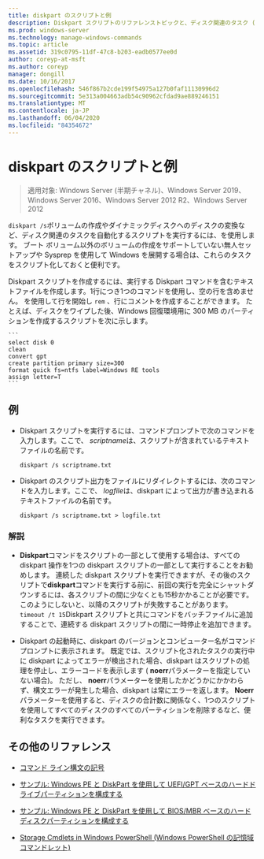 ```yaml
---
title: diskpart のスクリプトと例
description: Diskpart スクリプトのリファレンストピックと、ディスク関連のタスク (ボリュームの作成やダイナミックディスクへのディスクの変換など) を自動化する方法の例を紹介します。
ms.prod: windows-server
ms.technology: manage-windows-commands
ms.topic: article
ms.assetid: 319c0795-11df-47c8-b203-eadb0577ee0d
author: coreyp-at-msft
ms.author: coreyp
manager: dongill
ms.date: 10/16/2017
ms.openlocfilehash: 546f867b2cde199f54975a127b0faf11130996d2
ms.sourcegitcommit: 5e313a004663adb54c90962cfdad9ae889246151
ms.translationtype: MT
ms.contentlocale: ja-JP
ms.lasthandoff: 06/04/2020
ms.locfileid: "84354672"
---
```

# <a name="diskpart-scripts-and-examples"></a>diskpart のスクリプトと例

> 適用対象: Windows Server (半期チャネル)、Windows Server 2019、Windows Server 2016、Windows Server 2012 R2、Windows Server 2012

`diskpart /s`ボリュームの作成やダイナミックディスクへのディスクの変換など、ディスク関連のタスクを自動化するスクリプトを実行するには、を使用します。 ブート ボリューム以外のボリュームの作成をサポートしていない無人セットアップや Sysprep を使用して Windows を展開する場合は、これらのタスクをスクリプト化しておくと便利です。

Diskpart スクリプトを作成するには、実行する Diskpart コマンドを含むテキストファイルを作成します。1行につき1つのコマンドを使用し、空の行を含めません。 を使用して行を開始し `rem` 、行にコメントを作成することができます。 たとえば、ディスクをワイプした後、Windows 回復環境用に 300 MB のパーティションを作成するスクリプトを次に示します。

    ```
    select disk 0
    clean
    convert gpt
    create partition primary size=300
    format quick fs=ntfs label=Windows RE tools
    assign letter=T
    ```

## <a name="examples"></a>例

- Diskpart スクリプトを実行するには、コマンドプロンプトで次のコマンドを入力します。ここで、 *scriptname*は、スクリプトが含まれているテキストファイルの名前です。

    ```
    diskpart /s scriptname.txt
    ```

- Diskpart のスクリプト出力をファイルにリダイレクトするには、次のコマンドを入力します。ここで、 *logfile*は、diskpart によって出力が書き込まれるテキストファイルの名前です。

    ```
    diskpart /s scriptname.txt > logfile.txt
    ```

### <a name="remarks"></a>解説

- **Diskpart**コマンドをスクリプトの一部として使用する場合は、すべての diskpart 操作を1つの diskpart スクリプトの一部として実行することをお勧めします。 連続した diskpart スクリプトを実行できますが、その後のスクリプトで**diskpart**コマンドを実行する前に、前回の実行を完全にシャットダウンするには、各スクリプトの間に少なくとも15秒かかることが必要です。 このようにしないと、以降のスクリプトが失敗することがあります。 `timeout /t 15`Diskpart スクリプトと共にコマンドをバッチファイルに追加することで、連続する diskpart スクリプトの間に一時停止を追加できます。

- Diskpart の起動時に、diskpart のバージョンとコンピューター名がコマンドプロンプトに表示されます。 既定では、スクリプト化されたタスクの実行中に diskpart によってエラーが検出された場合、diskpart はスクリプトの処理を停止し、エラーコードを表示します ( **noerr**パラメーターを指定していない場合)。 ただし、 **noerr**パラメーターを使用したかどうかにかかわらず、構文エラーが発生した場合、diskpart は常にエラーを返します。 **Noerr**パラメーターを使用すると、ディスクの合計数に関係なく、1つのスクリプトを使用してすべてのディスクのすべてのパーティションを削除するなど、便利なタスクを実行できます。

## <a name="additional-references"></a>その他のリファレンス

- [コマンド ライン構文の記号](command-line-syntax-key.md)

- [サンプル: Windows PE と DiskPart を使用して UEFI/GPT ベースのハードドライブパーティションを構成する](https://docs.microsoft.com/previous-versions/windows/it-pro/windows-8.1-and-8/hh825686(v=win.10))

- [サンプル: Windows PE と DiskPart を使用して BIOS/MBR ベースのハードディスクパーティションを構成する](https://docs.microsoft.com/previous-versions/windows/it-pro/windows-8.1-and-8/hh825677(v=win.10))

- [Storage Cmdlets in Windows PowerShell (Windows PowerShell の記憶域コマンドレット)](https://docs.microsoft.com/powershell/module/storage/?view=win10-ps)
